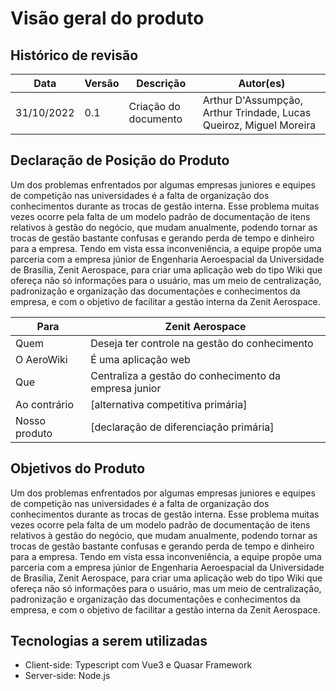 # Visão geral do produto

## Histórico de revisão 

| Data       | Versão | Descrição            | Autor(es)                                                    |
| ---------- | ------ | -------------------- | ------------------------------------------------------------ |
| 31/10/2022 | 0.1    | Criação do documento | Arthur D'Assumpção, Arthur Trindade, Lucas Queiroz, Miguel Moreira |

## Declaração de Posição do Produto

Um dos problemas enfrentados por algumas empresas juniores e equipes de competição nas universidades é a falta de organização dos conhecimentos durante as trocas de gestão interna. Esse problema muitas vezes ocorre pela falta de um modelo padrão de documentação de itens relativos à gestão do negócio, que mudam anualmente, podendo tornar as trocas de gestão bastante confusas e gerando perda de tempo e dinheiro para a empresa. 
Tendo em vista essa inconveniência, a equipe propõe uma parceria com a empresa júnior de Engenharia Aeroespacial da Universidade de Brasília, Zenit Aerospace, para criar uma aplicação web do tipo Wiki que ofereça não só informações para o usuário, mas um meio de centralização, padronização e organização das documentações e conhecimentos da empresa, e com o objetivo de facilitar a gestão interna da Zenit Aerospace.

| Para          | Zenit Aerospace                                       |
| ------------- | ----------------------------------------------------- |
| Quem          | Deseja ter controle na gestão do conhecimento         |
| O AeroWiki    | É uma aplicação web                                   |
| Que           | Centraliza a gestão do conhecimento da empresa junior |
| Ao contrário  | [alternativa competitiva primária]                    |
| Nosso produto | [declaração de diferenciação primária]                |



## Objetivos do Produto

Um dos problemas enfrentados por algumas empresas juniores e equipes de competição nas universidades é a falta de organização dos conhecimentos durante as trocas de gestão interna. Esse problema muitas vezes ocorre pela falta de um modelo padrão de documentação de itens relativos à gestão do negócio, que mudam anualmente, podendo tornar as trocas de gestão bastante confusas e gerando perda de tempo e dinheiro para a empresa. 
Tendo em vista essa inconveniência, a equipe propõe uma parceria com a empresa júnior de Engenharia Aeroespacial da Universidade de Brasília, Zenit Aerospace, para criar uma aplicação web do tipo Wiki que ofereça não só informações para o usuário, mas um meio de centralização, padronização e organização das documentações e conhecimentos da empresa, e com o objetivo de facilitar a gestão interna da Zenit Aerospace.



## Tecnologias a serem utilizadas

* Client-side: Typescript com Vue3 e Quasar Framework
* Server-side: Node.js



